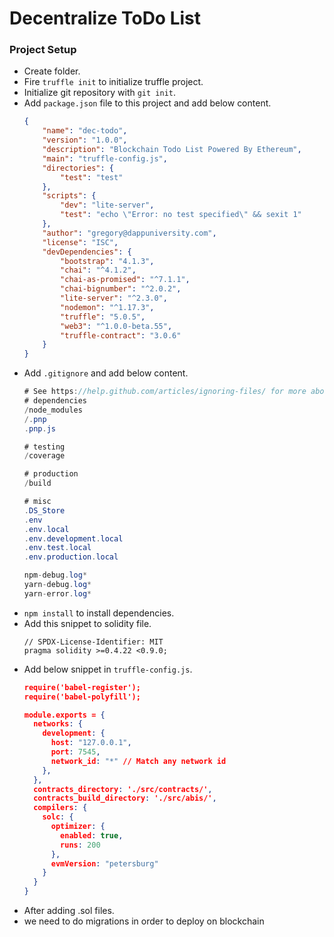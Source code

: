 # Decentralize ToDo List

### Project Setup

- Create folder.
- Fire `truffle init` to initialize truffle project.
- Initialize git repository with `git init`.
- Add `package.json` file to this project and add below content.
	```json
	{
	    "name": "dec-todo",
	    "version": "1.0.0",
	    "description": "Blockchain Todo List Powered By Ethereum",
	    "main": "truffle-config.js",
	    "directories": {
	        "test": "test"
	    },
	    "scripts": {
	        "dev": "lite-server",
	        "test": "echo \"Error: no test specified\" && sexit 1"
	    },
	    "author": "gregory@dappuniversity.com",
	    "license": "ISC",
	    "devDependencies": {
	        "bootstrap": "4.1.3",
	        "chai": "^4.1.2",
	        "chai-as-promised": "^7.1.1",
	        "chai-bignumber": "^2.0.2",
	        "lite-server": "^2.3.0",
	        "nodemon": "^1.17.3",
	        "truffle": "5.0.5",
	        "web3": "^1.0.0-beta.55",
	        "truffle-contract": "3.0.6"
	    }
	}
	```
- Add `.gitignore` and add below content.
	```ActionScript
	# See https://help.github.com/articles/ignoring-files/ for more about ignoring files.
	# dependencies
	/node_modules
	/.pnp
	.pnp.js

	# testing
	/coverage

	# production
	/build

	# misc
	.DS_Store
	.env
	.env.local
	.env.development.local
	.env.test.local
	.env.production.local

	npm-debug.log*
	yarn-debug.log*
	yarn-error.log*
	```
- `npm install` to install dependencies.
- Add this snippet to solidity file.
	```solidity
	// SPDX-License-Identifier: MIT
	pragma solidity >=0.4.22 <0.9.0;
	```
- Add below snippet in `truffle-config.js`.
	```json
	require('babel-register');
	require('babel-polyfill');

	module.exports = {
	  networks: {
	    development: {
	      host: "127.0.0.1",
	      port: 7545,
	      network_id: "*" // Match any network id
	    },
	  },
	  contracts_directory: './src/contracts/',
	  contracts_build_directory: './src/abis/',
	  compilers: {
	    solc: {
	      optimizer: {
	        enabled: true,
	        runs: 200
	      },
	      evmVersion: "petersburg"
	    }
	  }
	}
	```
- After adding .sol files.
- we need to do migrations in order to deploy on blockchain